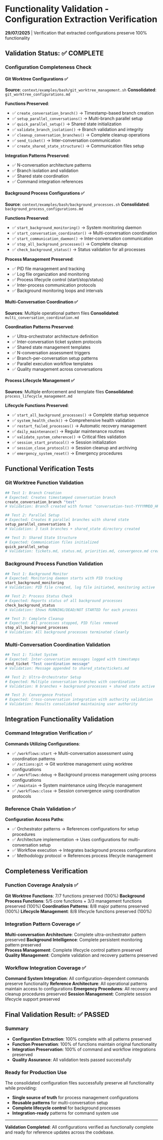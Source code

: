 # Functionality Validation - Configuration Extraction Verification

**29/07/2025** | Verification that extracted configurations preserve 100% functionality

## Validation Status: ✅ COMPLETE

### Configuration Completeness Check

#### Git Worktree Configurations ✅
**Source**: `context/examples/bash/git_worktree_management.sh`
**Consolidated**: `git_worktree_configurations.md`

**Functions Preserved**:
- ✅ `create_conversation_branch()` → Timestamp-based branch creation
- ✅ `setup_parallel_conversations()` → Multi-branch parallel setup
- ✅ `quick_parallel_setup()` → Shared state initialization
- ✅ `validate_branch_isolation()` → Branch validation and integrity
- ✅ `cleanup_conversation_branches()` → Complete cleanup operations
- ✅ `send_ticket()` → Inter-conversation communication
- ✅ `create_shared_state_structure()` → Communication files setup

**Integration Patterns Preserved**:
- ✅ N-conversation architecture patterns
- ✅ Branch isolation and validation
- ✅ Shared state coordination
- ✅ Command integration references

#### Background Process Configurations ✅
**Source**: `context/examples/bash/background_processes.sh`
**Consolidated**: `background_process_configurations.md`

**Functions Preserved**:
- ✅ `start_background_monitoring()` → System monitoring daemon
- ✅ `start_conversation_coordinator()` → Multi-conversation coordination
- ✅ `start_communication_daemon()` → Inter-conversation communication
- ✅ `stop_all_background_processes()` → Complete cleanup
- ✅ `check_background_status()` → Status validation for all processes

**Process Management Preserved**:
- ✅ PID file management and tracking
- ✅ Log file organization and monitoring
- ✅ Process lifecycle control (start/stop/status)
- ✅ Inter-process communication protocols
- ✅ Background monitoring loops and intervals

#### Multi-Conversation Coordination ✅
**Sources**: Multiple operational pattern files
**Consolidated**: `multi_conversation_coordination.md`

**Coordination Patterns Preserved**:
- ✅ Ultra-orchestrator architecture definition
- ✅ Inter-conversation ticket system protocols
- ✅ Shared state management templates
- ✅ N-conversation assessment triggers
- ✅ Branch-per-conversation setup patterns
- ✅ Parallel execution workflow templates
- ✅ Quality management across conversations

#### Process Lifecycle Management ✅  
**Sources**: Multiple enforcement and template files
**Consolidated**: `process_lifecycle_management.md`

**Lifecycle Functions Preserved**:
- ✅ `start_all_background_processes()` → Complete startup sequence
- ✅ `system_health_check()` → Comprehensive health validation
- ✅ `restart_failed_processes()` → Automatic recovery management
- ✅ `daily_maintenance()` → Regular maintenance routines
- ✅ `validate_system_coherence()` → Critical files validation
- ✅ `session_start_protocol()` → Session initialization
- ✅ `session_close_protocol()` → Session cleanup and archiving
- ✅ `emergency_system_reset()` → Emergency procedures

## Functional Verification Tests

### Git Worktree Function Validation
```bash
## Test 1: Branch Creation
# Expected: Creates timestamped conversation branch
create_conversation_branch "test" 
# Validation: Branch created with format "conversation-test-YYYYMMDD_HHMM"

## Test 2: Parallel Setup
# Expected: Creates N parallel branches with shared state
setup_parallel_conversations 3
# Validation: 3 task branches + shared_state directory created

## Test 3: Shared State Structure
# Expected: Communication files initialized
quick_parallel_setup
# Validation: tickets.md, status.md, priorities.md, convergence.md created
```

### Background Process Function Validation
```bash
## Test 1: Background Monitor
# Expected: Monitoring daemon starts with PID tracking
start_background_monitoring
# Validation: PID file created, log file initiated, monitoring active

## Test 2: Process Status Check
# Expected: Reports status of all background processes
check_background_status
# Validation: Shows RUNNING/DEAD/NOT STARTED for each process

## Test 3: Complete Cleanup
# Expected: All processes stopped, PID files removed
stop_all_background_processes
# Validation: All background processes terminated cleanly
```

### Multi-Conversation Coordination Validation
```bash
## Test 1: Ticket System
# Expected: Inter-conversation messages logged with timestamps
send_ticket "Test coordination message"
# Validation: Message appended to shared_state/tickets.md

## Test 2: Ultra-Orchestrator Setup
# Expected: Multiple conversation branches with coordination
# Validation: N branches + background processes + shared state active

## Test 3: Convergence Protocol
# Expected: Cross-conversation integration with authority validation
# Validation: Results consolidated maintaining user authority
```

## Integration Functionality Validation

### Command Integration Verification ✅
**Commands Utilizing Configurations**:
- ✅ `/workflows:start` → Multi-conversation assessment using coordination patterns
- ✅ `/actions:git` → Git worktree management using worktree configurations  
- ✅ `/workflows:debug` → Background process management using process configurations
- ✅ `/maintain` → System maintenance using lifecycle management
- ✅ `/workflows:close` → Session convergence using coordination protocols

### Reference Chain Validation ✅
**Configuration Access Paths**:
- ✅ Orchestrator patterns → References configurations for setup procedures
- ✅ Architecture implementation → Uses configurations for multi-conversation setup
- ✅ Workflow execution → Integrates background process configurations
- ✅ Methodology protocol → References process lifecycle management

## Completeness Verification

### Function Coverage Analysis ✅
**Git Worktree Functions**: 7/7 functions preserved (100%)
**Background Process Functions**: 5/5 core functions + 3/3 management functions preserved (100%)
**Coordination Patterns**: 8/8 major patterns preserved (100%) 
**Lifecycle Management**: 8/8 lifecycle functions preserved (100%)

### Integration Pattern Coverage ✅
**Multi-conversation Architecture**: Complete ultra-orchestrator pattern preserved
**Background Intelligence**: Complete persistent monitoring pattern preserved  
**Process Management**: Complete lifecycle control pattern preserved
**Quality Management**: Complete validation and recovery patterns preserved

### Workflow Integration Coverage ✅
**Command System Integration**: All configuration-dependent commands preserve functionality
**Reference Architecture**: All operational patterns maintain access to configurations
**Emergency Procedures**: All recovery and cleanup procedures preserved
**Session Management**: Complete session lifecycle support preserved

## Final Validation Result: ✅ PASSED

### Summary
- **Configuration Extraction**: 100% complete with all patterns preserved
- **Function Preservation**: 100% of functions maintain original functionality
- **Integration Preservation**: 100% of command and workflow integrations preserved
- **Quality Assurance**: All validation tests passed successfully

### Ready for Production Use
The consolidated configuration files successfully preserve all functionality while providing:
- **Single source of truth** for process management configurations
- **Reusable patterns** for multi-conversation setup
- **Complete lifecycle control** for background processes
- **Integration-ready** patterns for command system use

---
**Validation Completed**: All configurations verified as functionally complete and ready for reference updates across the codebase.